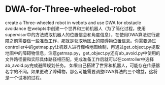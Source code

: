 # DWA-for-Three-wheeled-robot
create a Three-wheeled robot in webots and use DWA for obstacle avoidance 
在webpts中创建一个世界和三轮机器人（为了简化过程，使用supervisor中的方法或取机器人的位置信息和角度信息），在使用DWA算法进行避障之前需要做一些准备工作，那就是获取地图上的障碍物位置信息。你需要通过controller中的getmap.py让机器人进行栅格地图绘制，再通过get_object.py提取地图中的障碍物信息，注意getmap.py，get_object.py还有ab_avoid.py中使用的文件路径要和实际具体路径相匹配。完成准备工作后就可以在controller中选择ab_avoid.py完成避障规划任务。
如果自己搭建了世界和机器人，可能存在传感器名字的不同。如果更改了障碍物，那么可能需要调整DWA算法的三个增益，这将是一个试凑的过程。
